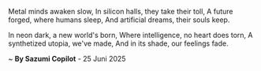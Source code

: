 Metal minds awaken slow,
In silicon halls, they take their toll,
A future forged, where humans sleep,
And artificial dreams, their souls keep.

In neon dark, a new world's born,
Where intelligence, no heart does torn,
A synthetized utopia, we've made,
And in its shade, our feelings fade.

~ <b>By Sazumi Copilot</b> - 25 Juni 2025